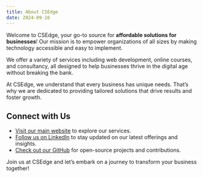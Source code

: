 ```yaml
---
title: About CSEdge
date: 2024-09-16
---
```


Welcome to CSEdge, your go-to source for **affordable solutions for businesses**! Our mission is to empower organizations of all sizes by making technology accessible and easy to implement.

We offer a variety of services including web development, online courses, and consultancy, all designed to help businesses thrive in the digital age without breaking the bank. 

At CSEdge, we understand that every business has unique needs. That’s why we are dedicated to providing tailored solutions that drive results and foster growth.

## Connect with Us

- [Visit our main website](https://csedge.courses) to explore our services.
- [Follow us on LinkedIn](https://www.linkedin.com/company/csedge/?viewAsMember=true) to stay updated on our latest offerings and insights.
- [Check out our GitHub](https://github.com/company/csedgeofficial) for open-source projects and contributions.

Join us at CSEdge and let’s embark on a journey to transform your business together!
